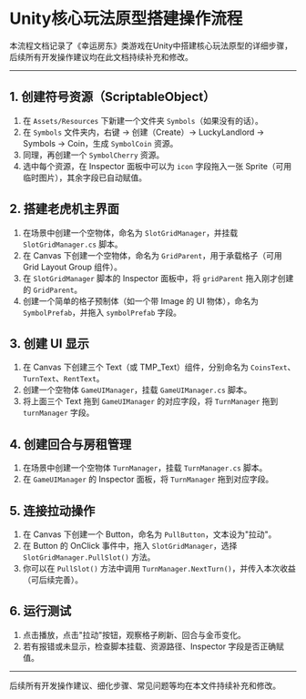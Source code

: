 # Unity核心玩法原型搭建操作流程

本流程文档记录了《幸运房东》类游戏在Unity中搭建核心玩法原型的详细步骤，后续所有开发操作建议均在此文档持续补充和修改。

---

## 1. 创建符号资源（ScriptableObject）
1. 在 `Assets/Resources` 下新建一个文件夹 `Symbols`（如果没有的话）。
2. 在 `Symbols` 文件夹内，右键 → 创建（Create）→ LuckyLandlord → Symbols → Coin，生成 `SymbolCoin` 资源。
3. 同理，再创建一个 `SymbolCherry` 资源。
4. 选中每个资源，在 Inspector 面板中可以为 `icon` 字段拖入一张 Sprite（可用临时图片），其余字段已自动赋值。

## 2. 搭建老虎机主界面
1. 在场景中创建一个空物体，命名为 `SlotGridManager`，并挂载 `SlotGridManager.cs` 脚本。
2. 在 Canvas 下创建一个空物体，命名为 `GridParent`，用于承载格子（可用 Grid Layout Group 组件）。
3. 在 `SlotGridManager` 脚本的 Inspector 面板中，将 `gridParent` 拖入刚才创建的 `GridParent`。
4. 创建一个简单的格子预制体（如一个带 Image 的 UI 物体），命名为 `SymbolPrefab`，并拖入 `symbolPrefab` 字段。

## 3. 创建 UI 显示
1. 在 Canvas 下创建三个 Text（或 TMP_Text）组件，分别命名为 `CoinsText`、`TurnText`、`RentText`。
2. 创建一个空物体 `GameUIManager`，挂载 `GameUIManager.cs` 脚本。
3. 将上面三个 Text 拖到 `GameUIManager` 的对应字段，将 `TurnManager` 拖到 `turnManager` 字段。

## 4. 创建回合与房租管理
1. 在场景中创建一个空物体 `TurnManager`，挂载 `TurnManager.cs` 脚本。
2. 在 `GameUIManager` 的 Inspector 面板，将 `TurnManager` 拖到对应字段。

## 5. 连接拉动操作
1. 在 Canvas 下创建一个 Button，命名为 `PullButton`，文本设为"拉动"。
2. 在 Button 的 OnClick 事件中，拖入 `SlotGridManager`，选择 `SlotGridManager.PullSlot()` 方法。
3. 你可以在 `PullSlot()` 方法中调用 `TurnManager.NextTurn()`，并传入本次收益（可后续完善）。

## 6. 运行测试
1. 点击播放，点击"拉动"按钮，观察格子刷新、回合与金币变化。
2. 若有报错或未显示，检查脚本挂载、资源路径、Inspector 字段是否正确赋值。

---

后续所有开发操作建议、细化步骤、常见问题等均在本文件持续补充和修改。 